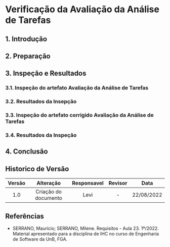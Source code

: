 # Verificação da Avaliação da Análise de Tarefas

## 1. Introdução

## 2. Preparação

## 3. Inspeção e Resultados

### 3.1. Inspeção do artefato Avaliação da Análise de Tarefas

### 3.2. Resultados da Insepção

### 3.3. Inspeção do artefato corrigido Avaliação da Análise de Tarefas

### 3.4. Resultados da Inspeção

## 4. Conclusão

## Historico de Versão 

|    Versão    | Alteração| Responsavel        | Revisor     | Data
| :--------: | :----: | :------------------: | :-------------: |:----:|
| 1.0| Criação do documento | Levi | - | 22/08/2022 |

## Referências

- SERRANO, Maurício; SERRANO, Milene. Requisitos - Aula 23. 1º/2022. Material apresentado para a disciplina de IHC no curso de Engenharia de Software da UnB, FGA.